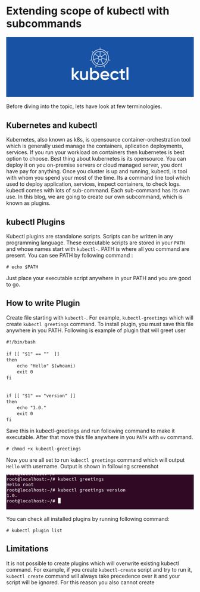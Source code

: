 # Extending scope of kubectl with subcommands

![kubectl](https://raw.githubusercontent.com/rahulwaykos/kubernetes/master/kubectl.png)

Before diving into the topic, lets have look at few terminologies.

## Kubernetes and kubectl
Kubernetes, also known as k8s, is opensource container-orchestration tool which is generally used manage the containers,
aplication deployments, services. If you run your workload on containers then kubernetes is best option to choose. Best thing about 
kubernetes is its opensource. You can deploy it on you on-premise servers or cloud managed server, you dont have pay for anything.
Once you cluster is up and running, kubectl, is tool with whom you spend your most of the time. Its a command line tool which used to deploy 
application, services, inspect containers, to check logs. kubectl comes with lots of sub-command. Each sub-command has its own use. In this blog,
we are going to create our own subcommand, which is known as plugins.

## kubectl Plugins
Kubectl plugins are standalone scripts. Scripts can be written in any programming language. These executable scripts are stored in your `PATH` and whose names start with `kubectl-`. PATH is where all you command are present. You can see PATH by
following command :
```
# echo $PATH
```
Just place your executable script anywhere in your PATH and you are good to go.

## How to write Plugin
Create file starting with `kubectl-`. For example, `kubectl-greetings` which will create `kubectl greetings` command. To install plugin, you must
save this file anywhere in you PATH. Following is example of plugin that will greet user

```
#!/bin/bash

if [[ "$1" == ""  ]]
then
    echo "Hello" $(whoami)
    exit 0
fi


if [[ "$1" == "version" ]]
then
    echo "1.0."
    exit 0
fi

```
Save this in kubectl-greetings and run following command to make it executable. After that move this file anywhere in you `PATH` with `mv` command.
```
# chmod +x kubectl-greetings
```
Now you are all set to run `kubectl greetings` command which will output `Hello` with username. Output is shown in following screenshot

![kubectl-greetings](https://raw.githubusercontent.com/rahulwaykos/kubernetes/master/kubectl-greetings.png)

You can check all installed plugins by running following command:
```
# kubectl plugin list
```

## Limitations 
It is not possible to create plugins which will overwrite existing kubectl command. For example, if you create `kubectl-create` script and try to run it, `kubectl create` command will always take precedence over it and your script will be ignored. For this reason you also cannot create 








